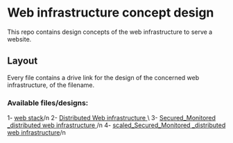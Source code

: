 # Web infrastructure concept design
This repo contains design concepts of the web infrastructure to serve a website.
## Layout
Every file contains a drive link for the design of the concerned web infrastructure, of the filename.
### Available files/designs:
1- [web stack](https://github.com/Mohammed-Refat-0/alx-system_engineering-devops/blob/master/0x09-web_infrastructure_design/0-simple_web_stack)/n
2- [Distributed Web infrastructure ](https://github.com/Mohammed-Refat-0/alx-system_engineering-devops/blob/master/0x09-web_infrastructure_design/1-distributed_web_infrastructure) \\
3- [Secured_Monitored _distributed web infrastructure ](https://github.com/Mohammed-Refat-0/alx-system_engineering-devops/blob/master/0x09-web_infrastructure_design/2-secured_and_monitored_web_infrastructure)/n
4- [scaled_Secured_Monitored _distributed web infrastructure](https://github.com/Mohammed-Refat-0/alx-system_engineering-devops/blob/master/0x09-web_infrastructure_design/3-scale_up)/n
